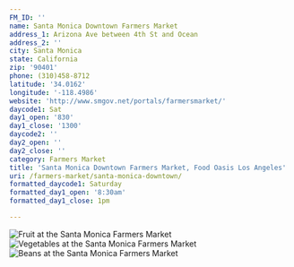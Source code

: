 ```yaml
---
FM_ID: ''
name: Santa Monica Downtown Farmers Market
address_1: Arizona Ave between 4th St and Ocean
address_2: ''
city: Santa Monica
state: California
zip: '90401'
phone: (310)458-8712
latitude: '34.0162'
longitude: '-118.4986'
website: 'http://www.smgov.net/portals/farmersmarket/'
daycode1: Sat
day1_open: '830'
day1_close: '1300'
daycode2: ''
day2_open: ''
day2_close: ''
category: Farmers Market
title: 'Santa Monica Downtown Farmers Market, Food Oasis Los Angeles'
uri: /farmers-market/santa-monica-downtown/
formatted_daycode1: Saturday
formatted_day1_open: '8:30am'
formatted_day1_close: 1pm

---
```


![Fruit at the Santa Monica Farmers Market](/assets/images/photos/santa-monica/1.jpg)
![Vegetables at the Santa Monica Farmers Market](/assets/images/photos/santa-monica/4.jpg)
![Beans at the Santa Monica Farmers Market](/assets/images/photos/santa-monica/17.jpg)
